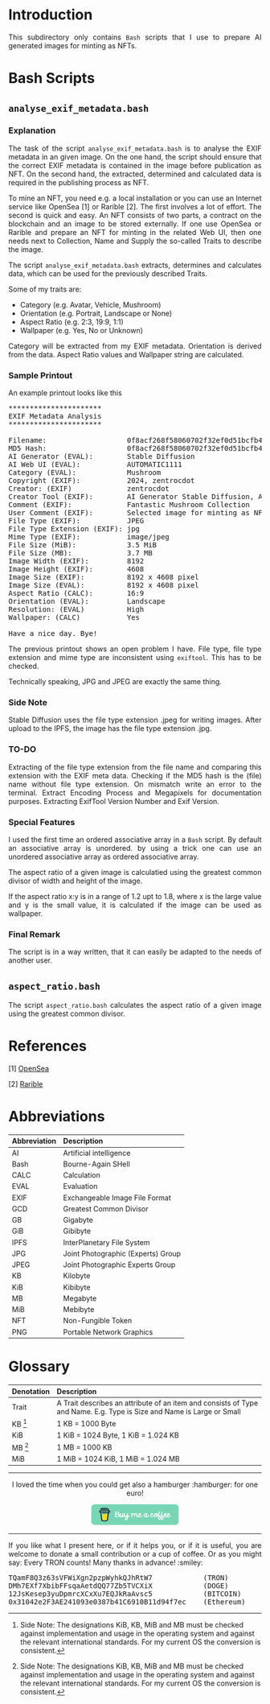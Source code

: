 # Introduction

<p align="justify">This subdirectory only contains <code>Bash</code> scripts that I use to prepare AI generated images for minting as NFTs.</p> 

# Bash Scripts

## <code>analyse_exif_metadata.bash</code>

### Explanation

<p align="justify">The task of the script <code>analyse_exif_metadata.bash</code> is to analyse the EXIF metadata in an given image. On the one hand, the script should ensure that the correct EXIF metadata is contained in the image before publication as NFT. On the second hand, the extracted, determined and calculated data is required in the publishing process as NFT.</p> 

<p align="justify">To mine an NFT, you need e.g. a local installation or you can use an Internet service like OpenSea [1] or Rarible [2]. The first involves a lot of effort. The second is quick and easy. An NFT consists of two parts, a contract on the blockchain and an image to be stored externally. If one use OpenSea or Rarible and prepare an NFT for minting in the related Web UI, then one needs next to Collection, Name and Supply the so-called Traits to describe the image.</p> 

<p align="justify">The script <code>analyse_exif_metadata.bash</code> extracts, determines and calculates data, which can be used for the previously described Traits.</p>

Some of my traits are:
- Category (e.g. Avatar, Vehicle, Mushroom)
- Orientation (e.g. Portrait, Landscape or None)
- Aspect Ratio (e.g. 2:3, 19:9, 1:1)
- Wallpaper (e.g. Yes, No or Unknown)

<p align="justify">Category will be extracted from my EXIF metadata. Orientation is derived from the data. Aspect Ratio values and Wallpaper string are calculated.</p>  

### Sample Printout

An example printout looks like this

<pre>
**********************
EXIF Metadata Analysis
**********************

Filename:                   0f8acf268f58060702f32ef0d51bcfb4.jpeg
MD5 Hash:                   0f8acf268f58060702f32ef0d51bcfb4
AI Generator (EVAL):        Stable Diffusion
AI Web UI (EVAL):           AUTOMATIC1111
Category (EVAL):            Mushroom
Copyright (EXIF):           2024, zentrocdot
Creator: (EXIF)             zentrocdot
Creator Tool (EXIF):        AI Generator Stable Diffusion, AI WebUI AUTOMATIC1111
Comment (EXIF):             Fantastic Mushroom Collection
User Comment (EXIF):        Selected image for minting as NFT
File Type (EXIF):           JPEG
File Type Extension (EXIF): jpg
Mime Type (EXIF):           image/jpeg
File Size (MiB):            3.5 MiB
File Size (MB):             3.7 MB
Image Width (EXIF):         8192
Image Height (EXIF):        4608
Image Size (EXIF):          8192 x 4608 pixel
Image Size (EVAL):          8192 x 4608 pixel
Aspect Ratio (CALC):        16:9
Orientation (EVAL):         Landscape
Resolution: (EVAL)          High
Wallpaper: (CALC)           Yes

Have a nice day. Bye!</pre>

<p align="justify">The previous printout shows an open problem I have. File type, file type extension and mime type are inconsistent using <code>exiftool</code>. This has to be checked.</p>

<p align="justify">Technically speaking, JPG and JPEG are exactly the same thing.</p>

### Side Note

<p align="justify">Stable Diffusion uses the file type extension .jpeg for writing images. After upload to the IPFS, the image has the file type extension .jpg.</p>

### TO-DO

<p align="justify">Extracting of the file type extension from the file name and comparing this extension with the EXIF meta data. Checking if the MD5 hash is the (file) name without file type extension. On mismatch write an error to the terminal. Extract Encoding Process and Megapixels for documentation purposes. Extracting ExifTool Version Number and Exif Version.</p>

### Special Features

<p align="justify">I used the first time an ordered associative array in a <code>Bash</code> script. By default an associative array is unordered. by using a trick one can use an unordered associative array as ordered associative array.</p>

<p align="justify">The aspect ratio of a given image is calculatied using the greatest common divisor of width and height of the image.</p>

<p align="justify">If the aspect ratio <it>x:y</it> is in a range of 1.2 upt to 1.8, where  <it>x</it> is the large value and  <it>y</it> is the small value, it is calculated if the image can be used as wallpaper.</p>

### Final Remark

<p align="justify">The script is in a way written, that it can easily be adapted to the needs of another user.</p>

## <code>aspect_ratio.bash</code>

<p align="justify">The script <code>aspect_ratio.bash</code> calculates the aspect ratio of a given image using the greatest common divisor.</p>

# References

[1] [OpenSea](https://opensea.io/)

[2] [Rarible](https://rarible.com/)

# Abbreviations

Abbreviation | Description
:----|:------------------------------|
AI   | Artificial intelligence
Bash | Bourne-Again SHell
CALC | Calculation
EVAL | Evaluation
EXIF | Exchangeable Image File Format 
GCD  | Greatest Common Divisor
GB   | Gigabyte
GiB  | Gibibyte
IPFS | InterPlanetary File System
JPG  | Joint Photographic (Experts) Group
JPEG | Joint Photographic Experts Group
KB   | Kilobyte
KiB  | Kibibyte
MB   | Megabyte
MiB  | Mebibyte
NFT  | Non-Fungible Token
PNG  | Portable Network Graphics

# Glossary

Denotation | Description
:----------|:--------------------------------------------------------------------------------------------------------------|
Trait      | A Trait describes an attribute of an item and consists of Type and Name. E.g. Type is Size and Name is Large or Small 
KB  [^1]   | 1 KB = 1000 Byte 
KiB        | 1 KiB = 1024 Byte, 1 KiB = 1.024 KB
MB  [^1]   | 1 MB = 1000 KB
MiB        | 1 MiB = 1024 KiB, 1 MiB = 1.024 MB

<hr width="100%" size="2">

<p align="center">I loved the time when you could get also a hamburger :hamburger: for one euro!</p>

<p align="center">
<a target="_blank" href="https://www.buymeacoffee.com/zentrocdot"><img src="\IMAGES\greeen-button.png" alt="Buy Me A Coffee" height="41" width="174"></a>
</p>
<hr width="100%" size="2">

<p align="justify">If you like what I present here, or if it helps you, or if it is useful, you are welcome to donate a small contribution or a cup of coffee. Or as you might say: Every TRON counts! Many thanks in advance! :smiley:</p>

<pre>TQamF8Q3z63sVFWiXgn2pzpWyhkQJhRtW7            (TRON)
DMh7EXf7XbibFFsqaAetdQQ77Zb5TVCXiX            (DOGE)
12JsKesep3yuDpmrcXCxXu7EQJkRaAvsc5            (BITCOIN)
0x31042e2F3AE241093e0387b41C6910B11d94f7ec    (Ethereum)</pre>

[^1]: Side Note: The designations KiB, KB, MiB and MB must be checked against implementation and usage in the operating system and against the relevant international standards. For my current OS the conversion is consistent. 

